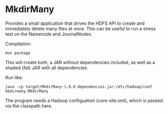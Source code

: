 # MkdirMany

Provides a small application that drives the HDFS API to create and immediately delete many files at once.
This can be useful to run a stress test on the Namenode and JournalNodes.

Compilation:

```mvn package ```

This will create both, a JAR without dependencies included, as well as a shaded (fat) JAR with all dependencies.


Run like:

```java -cp target/MkdirMany-1.0.0-dependencies.jar:/etc/hadoop/conf mkdirmany.MkdirMany```

The program needs a Hadoop configuation (core-site.xml), which is passed via the classpath here. 
